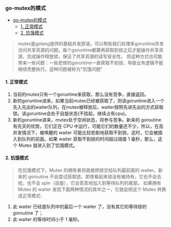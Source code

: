 ### go-mutex的模式
<!-- TOC -->

- [go-mutex的模式](#go-mutex的模式)
    - [1. 正常模式](#1-正常模式)
    - [2. 饥饿模式](#2-饥饿模式)

<!-- /TOC -->

> mutex是golang提供的基础并发原语，可以帮助我们处理多goruntine并发访问共享资源的问题。每个goruntine都要再获取到锁之后才能操作共享资源，完成操作释放锁，保证了共享资源的读写安全性。
但这种方式也可能带来一些问题：一些悲惨的goruntine一直获取不到锁，导致业务逻辑不能继续完整执行，这种问题被称为"饥饿问题"

#### 1. 正常模式
1. 当前的mutex只有一个goruntine来获取，那么没有竞争，直接返回。
2. 新的goruntine进来，如果当前mutex已经被获取了，则该goruntine进入一个先入先出的waiter队列，在mutex被释放后，waiter按照先进先出的方式获取锁。该goruntine会处于自旋状态(不挂起，继续占有cpu)。
3. 新的goruntine进来，mutex处于空闲状态，将参与竞争。新来的 goroutine 有先天的优势，它们正在 CPU 中运行，可能它们的数量还不少，所以，在高并发情况下，被唤醒的 waiter 可能比较悲剧地获取不到锁，这时，它会被插入到队列的前面。如果 waiter 获取不到锁的时间超过阈值 1 毫秒，那么，这个 Mutex 就进入到了饥饿模式。

#### 2. 饥饿模式

> 在饥饿模式下，Mutex 的拥有者将直接把锁交给队列最前面的 waiter。新来的 goroutine 不会尝试获取锁，即使看起来锁没有被持有，它也不会去抢，也不会 spin（自旋），它会乖乖地加入到等待队列的尾部。
如果拥有 Mutex 的 waiter 发现下面两种情况的其中之一，它就会把这个 Mutex 转换成正常模式:

1. 此 waiter 已经是队列中的最后一个 waiter 了，没有其它的等待锁的 goroutine 了；
2. 此 waiter 的等待时间小于 1 毫秒。